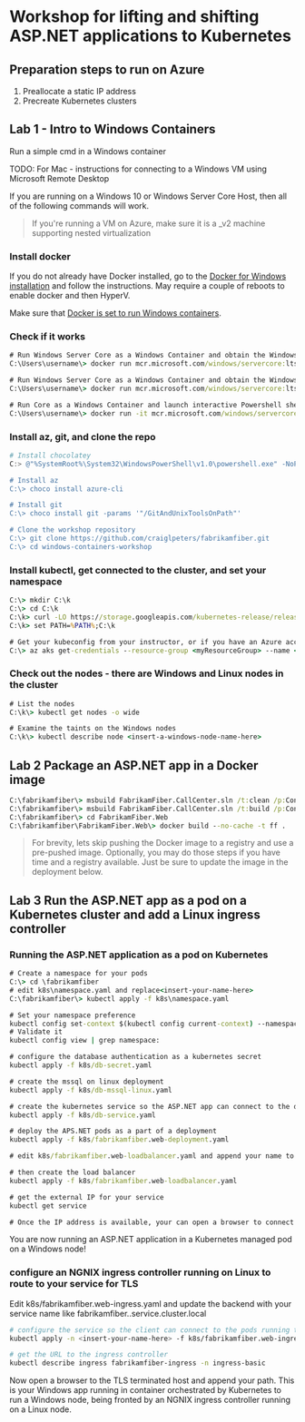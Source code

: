 # Workshop for lifting and shifting ASP.NET applications to Kubernetes

## Preparation steps to run on Azure

1. Preallocate a static IP address
1. Precreate Kubernetes clusters

## Lab 1 - Intro to Windows Containers

Run a simple cmd in a Windows container

TODO: For Mac - instructions for connecting to a Windows VM using Microsoft Remote Desktop

If you are running on a Windows 10 or Windows Server Core Host, then all of the following commands will work.
> If you're running a VM on Azure, make sure it is a _v2 machine supporting nested virtualization

### Install docker

If you do not already have Docker installed, go to the [Docker for Windows installation](https://hub.docker.com/editions/community/docker-ce-desktop-windows) and follow the instructions. May require a couple of reboots to enable docker and then HyperV.

Make sure that [Docker is set to run Windows containers](https://docs.docker.com/docker-for-windows/#switch-between-windows-and-linux-containers).

### Check if it works

```cmd
# Run Windows Server Core as a Windows Container and obtain the Windows Build information via ver
C:\Users\username\> docker run mcr.microsoft.com/windows/servercore:ltsc2019 cmd /c ver

# Run Windows Server Core as a Windows Container and obtain the Windows Build information via Powershell
C:\Users\username\> docker run mcr.microsoft.com/windows/servercore:ltsc2019 powershell [environment]::OSVersion.Version

# Run Core as a Windows Container and launch interactive Powershell shell
C:\Users\username\> docker run -it mcr.microsoft.com/windows/servercore:ltsc2019 powershell
```

### Install az, git, and clone the repo

```powershell
# Install chocolatey
C:> @"%SystemRoot%\System32\WindowsPowerShell\v1.0\powershell.exe" -NoProfile -InputFormat None -ExecutionPolicy Bypass -Command "iex ((New-Object System.Net.WebClient).DownloadString('https://chocolatey.org/install.ps1'))" && SET "PATH=%PATH%;%ALLUSERSPROFILE%\chocolatey\bin"

# Install az
C:\> choco install azure-cli

# Install git
C:\> choco install git -params '"/GitAndUnixToolsOnPath"'

# Clone the workshop repository
C:\> git clone https://github.com/craiglpeters/fabrikamfiber.git
C:\> cd windows-containers-workshop
```
### Install kubectl, get connected to the cluster, and set your namespace

```cmd
C:\> mkdir C:\k
C:\> cd C:\k
C:\k> curl -LO https://storage.googleapis.com/kubernetes-release/release/v1.14.0/bin/windows/amd64/kubectl.exe
C:\k> set PATH=%PATH%;C:\k

# Get your kubeconfig from your instructor, or if you have an Azure account follow the instructions in the [AKS docs](https://docs.microsoft.com/en-us/azure/aks/windows-container-cli) to create an AKS cluster with a Windows nodepool
C:\> az aks get-credentials --resource-group <myResourceGroup> --name <myAKSCluster>
```

### Check out the nodes - there are Windows and Linux nodes in the cluster
```cmd
# List the nodes
C:\k\> kubectl get nodes -o wide

# Examine the taints on the Windows nodes
C:\k\> kubectl describe node <insert-a-windows-node-name-here>
```

## Lab 2 Package an ASP.NET app in a Docker image

```cmd
C:\fabrikamfiber\> msbuild FabrikamFiber.CallCenter.sln /t:clean /p:Configuration=Release
C:\fabrikamfiber\> msbuild FabrikamFiber.CallCenter.sln /t:build /p:Configuration=Release /p:PublishProfile=FolderProfile /p:DeployOnBuild=true
C:\fabrikamfiber\> cd FabrikamFiber.Web
C:\fabrikamfiber\FabrikamFiber.Web\> docker build --no-cache -t ff .
```
> For brevity, lets skip pushing the Docker image to a registry and use a pre-pushed image. Optionally, you may do those steps if you have time and a registry available. Just be sure to update the image in the deployment below.

## Lab 3 Run the ASP.NET app as a pod on a Kubernetes cluster and add a Linux ingress controller

### Running the ASP.NET application as a pod on Kubernetes

```cmd
# Create a namespace for your pods
C:\> cd \fabrikamfiber
# edit k8s\namespace.yaml and replace<insert-your-name-here>
C:\fabrikamfiber\> kubectl apply -f k8s\namespace.yaml

# Set your namespace preference
kubectl config set-context $(kubectl config current-context) --namespace=<insert-your-name-here>
# Validate it
kubectl config view | grep namespace:

# configure the database authentication as a kubernetes secret
kubectl apply -f k8s/db-secret.yaml

# create the mssql on linux deployment
kubectl apply -f k8s/db-mssql-linux.yaml

# create the kubernetes service so the ASP.NET app can connect to the database
kubectl apply -f k8s/db-service.yaml

# deploy the APS.NET pods as a part of a deployment
kubectl apply -f k8s/fabrikamfiber.web-deployment.yaml

# edit k8s/fabrikamfiber.web-loadbalancer.yaml and append your name to the servicea

# then create the load balancer
kubectl apply -f k8s/fabrikamfiber.web-loadbalancer.yaml

# get the external IP for your service
kubectl get service

# Once the IP address is available, your can open a browser to connect to your ASP.NET app running in an container on a Windows node
```
You  are now running an ASP.NET application in a Kubernetes managed pod on a Windows node!

### configure an NGNIX ingress controller running on Linux to route to your service for TLS

Edit k8s/fabrikamfiber.web-ingress.yaml and update the backend with your service name like fabrikamfiber.<insert-your-name-here>.service.cluster.local

```bash
# configure the service so the client can connect to the pods running the ASP.NET app
kubectl apply -n <insert-your-name-here> -f k8s/fabrikamfiber.web-ingress.yaml

# get the URL to the ingress controller
kubectl describe ingress fabrikamfiber-ingress -n ingress-basic 
```

Now  open a browser to the TLS terminated host and append your path. This is your Windows app running in container orchestrated by Kubernetes to run a Windows node, being fronted by an NGNIX ingress controller running on a Linux node.